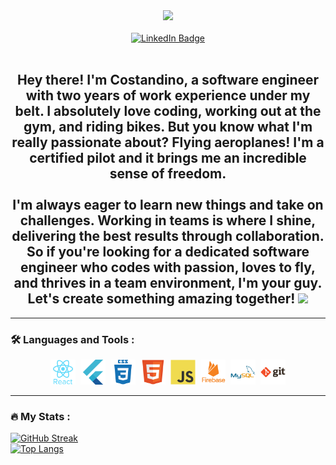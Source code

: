 <div id="header" align="center">
  <img src="https://media.giphy.com/media/qgQUggAC3Pfv687qPC/giphy.gif" width="300"/>
</div>
<br>
<div id="badges" align="center">
  <a href="https://www.linkedin.com/in/dino-eleftheriadis-794b521a9">
    <img src="https://img.shields.io/badge/LinkedIn-blue?style=for-the-badge&logo=linkedin&logoColor=white" alt="LinkedIn Badge"/>
  </a>
  <br />
  <img src="https://komarev.com/ghpvc/?username=DinoTheDeveloper&style=flat-square&color=blue" alt=""/>
<h2>
 Hey there! I'm Costandino, a software engineer with two years of work experience under my belt. I absolutely love coding, working out at the gym, and riding bikes. But you know what I'm really passionate about? Flying aeroplanes! I'm a certified pilot and it brings me an incredible sense of freedom.
<br /> <br>
I'm always eager to learn new things and take on challenges. Working in teams is where I shine, delivering the best results through collaboration. So if you're looking for a dedicated software engineer who codes with passion, loves to fly, and thrives in a team environment, I'm your guy. Let's create something amazing together!
  <img src="https://media.giphy.com/media/hvRJCLFzcasrR4ia7z/giphy.gif" width="30px"/>
</h2>
</div>

 ---

### :hammer_and_wrench: Languages and Tools :

<div align="center">
  <img src="https://github.com/devicons/devicon/blob/master/icons/react/react-original-wordmark.svg" title="React" alt="React" width="40" height="40"/>&nbsp;
  <img src="https://github.com/devicons/devicon/blob/master/icons/flutter/flutter-original.svg" title="Flutter" alt="Flutter" width="40" height="40"/>&nbsp;
  <img src="https://github.com/devicons/devicon/blob/master/icons/css3/css3-plain-wordmark.svg"  title="CSS3" alt="CSS" width="40" height="40"/>&nbsp;
  <img src="https://github.com/devicons/devicon/blob/master/icons/html5/html5-original.svg" title="HTML5" alt="HTML" width="40" height="40"/>&nbsp;
  <img src="https://github.com/devicons/devicon/blob/master/icons/javascript/javascript-original.svg" title="JavaScript" alt="JavaScript" width="40" height="40"/>&nbsp;
  <img src="https://github.com/devicons/devicon/blob/master/icons/firebase/firebase-plain-wordmark.svg" title="Firebase" alt="Firebase" width="40" height="40"/>&nbsp;
  <img src="https://github.com/devicons/devicon/blob/master/icons/mysql/mysql-original-wordmark.svg" title="MySQL"  alt="MySQL" width="40" height="40"/>&nbsp;
  <img src="https://github.com/devicons/devicon/blob/master/icons/git/git-original-wordmark.svg" title="Git" **alt="Git" width="40" height="40"/>
</div>

---

### :fire: My Stats :
  [![GitHub Streak](http://github-readme-streak-stats.herokuapp.com?user=DinoTheDeveloper&theme=dark)](https://git.io/streak-stats)
<br />
[![Top Langs](https://github-readme-stats.vercel.app/api/top-langs/?username=DinoTheDeveloper&layout=compact&theme=vision-friendly-dark)](https://github.com/anuraghazra/github-readme-stats)



